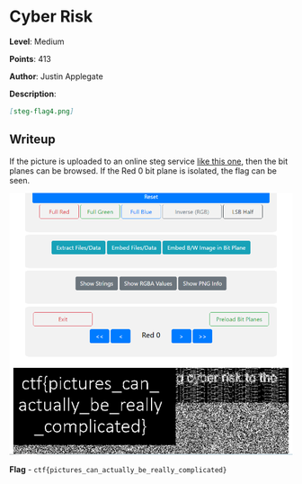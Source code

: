 # Cyber Risk
**Level**: Medium

**Points**: 413

**Author**: Justin Applegate

**Description**:
```markdown
[steg-flag4.png]
```

## Writeup
If the picture is uploaded to an online steg service [like this one](https://stegonline.georgeom.net/upload), then the bit planes can be browsed. If the Red 0 bit plane is isolated, the flag can be seen.

![](solution.png)

**Flag** - `ctf{pictures_can_actually_be_really_complicated}`